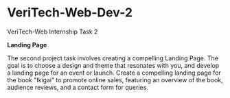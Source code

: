 # VeriTech-Web-Dev-2
VeriTech-Web Internship Task 2

**Landing Page**

The second project task involves creating a compelling Landing Page. 
The goal is to choose a design and theme that resonates with you, and develop a landing page for an event or launch. 
Create a compelling landing page for the book "Ikigai" to promote online sales, featuring an overview of the book, audience reviews, and a contact form for queries.
